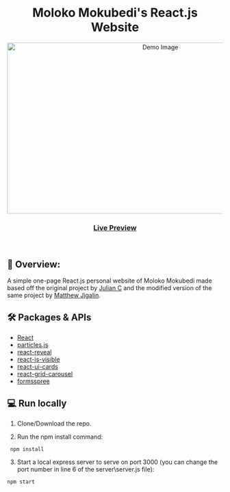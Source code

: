<div align="center">
  <h1><br>Moloko Mokubedi's React.js Website</h1>
  <img src="https://molokomokubedi.s3.af-south-1.amazonaws.com/Personal+Website.png" alt="Demo Image" width="700" height="400">
  <h3><a href="https://www.moloko-mokubedi.co.za/" target="_blank">Live Preview</a></h3>
</div>
<br>

## 💬 Overview:

A simple one-page React.js personal website of Moloko Mokubedi made based off the original project by [Julian C](https://github.com/juliancesaro) and the modified version of the same project by [Matthew Jigalin](https://github.com/jigalin/portfolio-landing-page?ref=reactjsexample.com).

## 🛠️ Packages & APIs

- [React](https://reactjs.org/)
- [particles.js](https://github.com/VincentGarreau/particles.js/)
- [react-reveal](https://github.com/rnosov/react-reveal)
- [react-is-visible](https://github.com/lessp/react-is-visible)
- [react-ui-cards](https://github.com/nukeop/react-ui-cards/)
- [react-grid-carousel](https://github.com/x3388638/react-grid-carousel)
- [formsspree](https://formspree.io/)

##  💻 Run locally

1. Clone/Download the repo.

2. Run the npm install command:
  ```
   npm install
  ```
3. Start a local express server to serve on port 3000 (you can change the port number in line 6 of the server\server.js file):
  ```
  npm start
  ```
